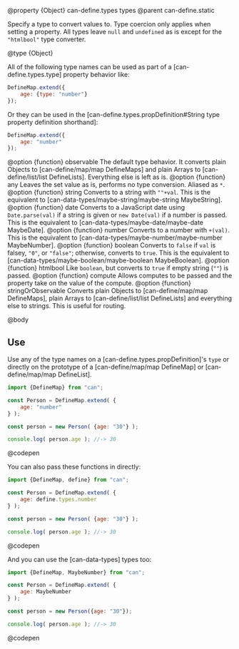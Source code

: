 @property {Object} can-define.types types
@parent can-define.static

Specify a type to convert values to. Type coercion only applies when setting a property.
All types leave `null` and `undefined` as is except for
the `"htmlbool"` type converter.

@type {Object}

  All of the following type names can be used as part of a [can-define.types.type] property
  behavior like:

  ```js
  DefineMap.extend({
	  age: {type: "number"}
  });
  ```

  Or they can be used in the [can-define.types.propDefinition#String type property definition shorthand]:

  ```js
  DefineMap.extend({
	  age: "number"
  });
  ```

  @option {function} observable The default type behavior. It converts plain Objects to
  [can-define/map/map DefineMaps] and plain Arrays to [can-define/list/list DefineLists]. Everything else is left as is.
  @option {function} any Leaves the set value as is, performs no type conversion. Aliased as `*`.
  @option {function} string Converts to a string with `""+val`. This is the equivalent to [can-data-types/maybe-string/maybe-string MaybeString].
  @option {function} date Converts to a JavaScript date using `Date.parse(val)` if a string is given or `new Date(val)` if a number is passed. This is the equivalent to [can-data-types/maybe-date/maybe-date MaybeDate].
  @option {function} number Converts to a number with `+(val)`. This is the equivalent to [can-data-types/maybe-number/maybe-number MaybeNumber].
  @option {function} boolean Converts to `false` if `val` is falsey, `"0"`, or `"false"`; otherwise, converts to `true`. This is the equivalent to [can-data-types/maybe-boolean/maybe-boolean MaybeBoolean].
  @option {function} htmlbool Like `boolean`, but converts to `true` if empty string (`""`) is passed.
  @option {function} compute Allows computes to be passed and the property take on the value of the compute.
  @option {function} stringOrObservable Converts plain Objects to [can-define/map/map DefineMaps], plain Arrays to [can-define/list/list DefineLists] and everything else to strings.  This is useful for routing.

@body

## Use

Use any of the type names on a [can-define.types.propDefinition]'s `type` or directly on the prototype of a [can-define/map/map DefineMap] or [can-define/map/map DefineList].

```js
import {DefineMap} from "can";

const Person = DefineMap.extend( {
	age: "number"
} );

const person = new Person( {age: "30"} );

console.log( person.age ); //-> 30
```
@codepen

You can also pass these functions in directly:


```js
import {DefineMap, define} from "can";

const Person = DefineMap.extend( {
	age: define.types.number
} );

const person = new Person( {age: "30"} );

console.log( person.age ); //-> 30
```
@codepen


And you can use the [can-data-types] types too:

```js
import {DefineMap, MaybeNumber} from "can";

const Person = DefineMap.extend( {
	age: MaybeNumber
} );

const person = new Person({age: "30"});

console.log( person.age ); //-> 30
```
@codepen
